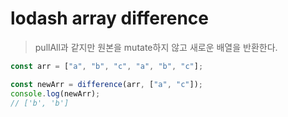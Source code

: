 # lodash array difference

> pullAll과 같지만 원본을 mutate하지 않고 새로운 배열을 반환한다.

```js
const arr = ["a", "b", "c", "a", "b", "c"];

const newArr = difference(arr, ["a", "c"]);
console.log(newArr);
// ['b', 'b']
```
